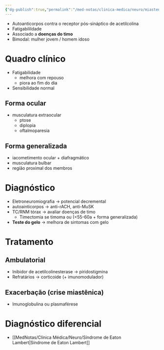 ```yaml
---
{"dg-publish":true,"permalink":"/med-notas/clinica-medica/neuro/miastenia-gravis/"}
---
```


- Autoanticorpos contra o receptor pós-sináptico de acetilcolina
- Fatigabilildade
- Associado a **doenças do timo**
- Bimodal: mulher jovem / homem idoso
# Quadro clínico
- Fatigabilidade
	- melhora com repouso
	- piora ao fim do dia
- Sensibilidade normal

## Forma ocular
- musculatura extraocular
	- ptose
	- diplopia
	- oftalmoparesia
## Forma generalizada
- iacometimento ocular + diafragmático
- musculatura bulbar
- região proximal dos membros

# Diagnóstico
- Eletroneuromiografia -> potencial decremental
- autoainticorpos -> anti-rACH, anti-MuSK
- TC/RNM tórax -> avaliar doenças de timo
	- Timectomia se timoma ou (<55-60a + forma generalizada)
- **Teste do gelo** -> melhora de sintomas com gelo


# Tratamento
## Ambulatorial
- Inibidor de acetilcolinesterase -> piridostigmina
- Refratários -> corticoide (+ imunomodulador)
## Exacerbação (crise miastênica)
- Imunoglobulina ou plasmaférese

# Diagnóstico diferencial
- [[MedNotas/Clínica Médica/Neuro/Síndrome de Eaton Lambert\|Síndrome de Eaton Lambert]]